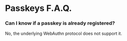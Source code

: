 Passkeys F.A.Q.
===============

### Can I know if a passkey is already registered?

No, the underlying WebAuthn protocol does not support it.

